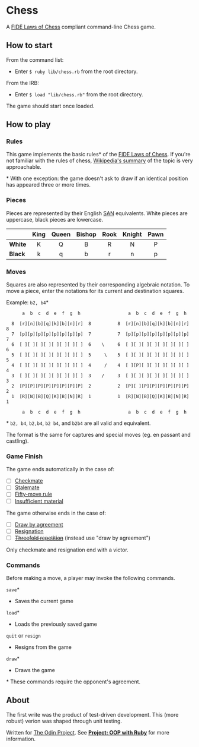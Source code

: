 # Chess

A [FIDE Laws of Chess](http://www.fide.com/component/handbook/?id=171&view=article) compliant command-line Chess game.

## How to start

From the command list:
  * Enter `$ ruby lib/chess.rb` from the root directory.
  
From the IRB:
  * Enter `$ load "lib/chess.rb"` from the root directory.

The game should start once loaded.

## How to play

### Rules

This game implements the basic rules* of the [FIDE Laws of Chess](http://www.fide.com/component/handbook/?id=171&view=article). If you're not familiar with the rules of chess, [Wikipedia's summary](https://en.wikipedia.org/wiki/Rules_of_chess) of the topic is very approachable.

\* With one exception: the game doesn't ask to draw if an identical position has appeared three or more times.

### Pieces

Pieces are represented by their English [SAN](https://en.wikipedia.org/wiki/Algebraic_notation_(chess)) equivalents. White pieces are uppercase, black pieces are lowercase.

|  | King | Queen | Bishop | Rook | Knight | Pawn |
| --- | :---: | :---: | :---: | :---: | :---: | :---: |
| **White** | K | Q | B | R | N | P |
| **Black** | k | q | b | r | n | p |

### Moves

Squares are also represented by their corresponding algebraic notation. To move a piece, enter the notations for its current and destination squares. 

Example: `b2, b4`*

```
      a  b  c  d  e  f  g  h                  a  b  c  d  e  f  g  h

  8  [r][n][b][q][k][b][n][r]  8          8  [r][n][b][q][k][b][n][r]  8
  7  [p][p][p][p][p][p][p][p]  7          7  [p][p][p][p][p][p][p][p]  7
  6  [ ][ ][ ][ ][ ][ ][ ][ ]  6    \     6  [ ][ ][ ][ ][ ][ ][ ][ ]  6
  5  [ ][ ][ ][ ][ ][ ][ ][ ]  5     \    5  [ ][ ][ ][ ][ ][ ][ ][ ]  5
  4  [ ][ ][ ][ ][ ][ ][ ][ ]  4     /    4  [ ][P][ ][ ][ ][ ][ ][ ]  4
  3  [ ][ ][ ][ ][ ][ ][ ][ ]  3    /     3  [ ][ ][ ][ ][ ][ ][ ][ ]  3
  2  [P][P][P][P][P][P][P][P]  2          2  [P][ ][P][P][P][P][P][P]  2
  1  [R][N][B][Q][K][B][N][R]  1          1  [R][N][B][Q][K][B][N][R]  1
  
      a  b  c  d  e  f  g  h                  a  b  c  d  e  f  g  h
```

\* `b2, b4`, `b2,b4`, `b2 b4`, and `b2b4` are all valid and equivalent.

The format is the same for captures and special moves (eg. en passant and castling).

### Game Finish

The game ends automatically in the case of:

* [ ] [Checkmate](https://en.wikipedia.org/wiki/Glossary_of_chess#Checkmate)
* [ ] [Stalemate](https://en.wikipedia.org/wiki/Glossary_of_chess#Stalemate)
* [ ] [Fifty-move rule](https://en.wikipedia.org/wiki/Glossary_of_chess#Fifty-move_rule)
* [ ] [Insufficient material](https://en.wikipedia.org/wiki/Glossary_of_chess#Insufficient_material)

The game otherwise ends in the case of:

* [ ] [Draw by agreement](https://en.wikipedia.org/wiki/Glossary_of_chess#Draw_by_agreement)
* [ ] [Resignation](https://en.wikipedia.org/wiki/Glossary_of_chess#Resign)
* [ ] ~~[Threefold repetition](https://en.wikipedia.org/wiki/Glossary_of_chess#Threefold_repetition)~~ (instead use "draw by agreement")

Only checkmate and resignation end with a victor.

### Commands

Before making a move, a player may invoke the following commands.

`save`*
  * Saves the current game
  
`load`*
  * Loads the previously saved game
  
`quit` or `resign`
  * Resigns from the game
  
`draw`*
  * Draws the game

\* These commands require the opponent's agreement.

## About

The first write was the product of test-driven development. This (more robust) verion was shaped through unit testing.

Written for [The Odin Project](http://www.theodinproject.com/). See **[Project: OOP with Ruby](http://www.theodinproject.com/ruby-programming/oop)** for more information.
